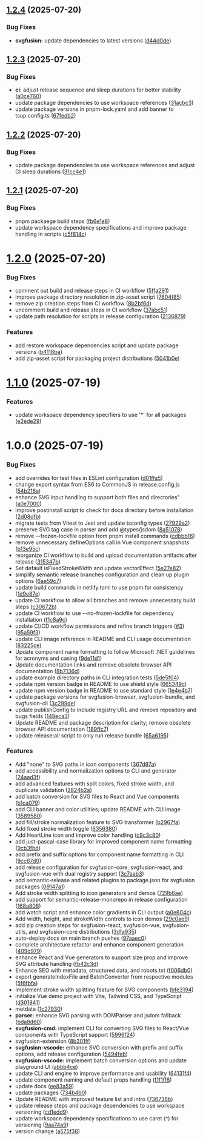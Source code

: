 ## [1.2.4](https://github.com/lolvOid/svgfusion/compare/svgfusion-vue@1.2.3...svgfusion-vue@1.2.4) (2025-07-20)


### Bug Fixes

* **svgfusion:** update dependencies to latest versions ([d44d0de](https://github.com/lolvOid/svgfusion/commit/d44d0de5491f8475fe9f49fe270216877a402074))

## [1.2.3](https://github.com/lolvOid/svgfusion/compare/svgfusion-vue@1.2.2...svgfusion-vue@1.2.3) (2025-07-20)


### Bug Fixes

* **ci:** adjust release sequence and sleep durations for better stability ([a0ce760](https://github.com/lolvOid/svgfusion/commit/a0ce7605f0a26288852592b4a67fb017d5f78358))
* update package dependencies to use workspace references ([31acbc3](https://github.com/lolvOid/svgfusion/commit/31acbc37214d3e97550b21beb274b116793610ae))
* update package versions in pnpm-lock.yaml and add banner to tsup.config.ts ([67fedb2](https://github.com/lolvOid/svgfusion/commit/67fedb2eb512213aebd527118c0334b3a2dbb785))

## [1.2.2](https://github.com/lolvOid/svgfusion/compare/svgfusion-vue@1.2.1...svgfusion-vue@1.2.2) (2025-07-20)


### Bug Fixes

* update package dependencies to use workspace references and adjust CI sleep durations ([31cc4e1](https://github.com/lolvOid/svgfusion/commit/31cc4e12997066fac8a196fcff97558407a76f9b))

## [1.2.1](https://github.com/lolvOid/svgfusion/compare/svgfusion-vue@1.2.0...svgfusion-vue@1.2.1) (2025-07-20)


### Bug Fixes

* pnpm packaege build steps ([fb6e1e8](https://github.com/lolvOid/svgfusion/commit/fb6e1e8e1f74f0ce208beb2cb53fcae61a3317f6))
* update workspace dependency specifications and improve package handling in scripts ([c5f814c](https://github.com/lolvOid/svgfusion/commit/c5f814c9ec8dab66fbb33969c5a50ba146b2c729))

# [1.2.0](https://github.com/lolvOid/svgfusion/compare/svgfusion-vue@1.1.0...svgfusion-vue@1.2.0) (2025-07-20)


### Bug Fixes

* comment out build and release steps in CI workflow ([5ffa291](https://github.com/lolvOid/svgfusion/commit/5ffa2914a39f0a4d0543e0990dc8d307251037a3))
* improve package directory resolution in zip-asset script ([7604f85](https://github.com/lolvOid/svgfusion/commit/7604f85edc3df26d1157276cfc8336644e675417))
* remove zip creation steps from CI workflow ([8b2bf6d](https://github.com/lolvOid/svgfusion/commit/8b2bf6db178bd5d888e62286d250bac5fa5e8c48))
* uncomment build and release steps in CI workflow ([37abc51](https://github.com/lolvOid/svgfusion/commit/37abc517fabccc871b348e3820c9290481ffad36))
* update path resolution for scripts in release configuration ([2136879](https://github.com/lolvOid/svgfusion/commit/2136879cae3cc04e9a00f42ca586f2363df9d797))


### Features

* add restore workspace dependencies script and update package versions ([b4118ba](https://github.com/lolvOid/svgfusion/commit/b4118baf216fd52ea290d64a435b47c716d511b7))
* add zip-asset script for packaging project distributions ([5041b0e](https://github.com/lolvOid/svgfusion/commit/5041b0e8b1754f7717c9b2d9475a6b719a49f958))

# [1.1.0](https://github.com/lolvOid/svgfusion/compare/svgfusion-vue@1.0.0...svgfusion-vue@1.1.0) (2025-07-19)


### Features

* update workspace dependency specifiers to use '*' for all packages ([e2ede29](https://github.com/lolvOid/svgfusion/commit/e2ede290e45397d58f1eaabd3400b5faf293be2b))

# 1.0.0 (2025-07-19)


### Bug Fixes

* add overrides for test files in ESLint configuration ([d01ffa5](https://github.com/lolvOid/svgfusion/commit/d01ffa50aa1de4da1d4def4fe45417fa1d110d13))
* change export syntax from ES6 to CommonJS in release.config.js ([54b216a](https://github.com/lolvOid/svgfusion/commit/54b216a8fc8725151d9c0745b16ee0f8119531f1))
* enhance SVG input handling to support both files and directories" ([a0e7000](https://github.com/lolvOid/svgfusion/commit/a0e7000c2b4d6f1f18c215173dd1eb1a4051eb23))
* improve postinstall script to check for docs directory before installation ([2d08dfb](https://github.com/lolvOid/svgfusion/commit/2d08dfb8b9f17cf2266ae599ffb176d4e4bf0d5f))
* migrate tests from Vitest to Jest and update tsconfig types ([27929a2](https://github.com/lolvOid/svgfusion/commit/27929a2600205851fcb4fd3984ee50166fe8297a))
* preserve SVG tag case in parser and add @types/jsdom ([8a51078](https://github.com/lolvOid/svgfusion/commit/8a510787fb1d461b2cef36081d4d43c50932b850))
* remove --frozen-lockfile option from pnpm install commands ([cdbbb16](https://github.com/lolvOid/svgfusion/commit/cdbbb1663755b77e275ae10fbf5f1972d4fa1f0b))
* remove unnecessary defineOptions call in Vue component snapshots ([b13e95c](https://github.com/lolvOid/svgfusion/commit/b13e95c70dd4ec37d53e0752dd085390eefbbd1f))
* reorganize CI workflow to build and upload documentation artifacts after release ([315347b](https://github.com/lolvOid/svgfusion/commit/315347b34d3443cc9605cd6ad12dd0d37e9e80d0))
* Set default isFixedStrokeWidth and update vectorEffect ([5e27e82](https://github.com/lolvOid/svgfusion/commit/5e27e827da8bfe4f10fbdb24346fe62016ff4f32))
* simplify semantic release branches configuration and clean up plugin options ([6ae59c7](https://github.com/lolvOid/svgfusion/commit/6ae59c7cd262996acfe24bfaec36121a0610aade))
* update build commands in netlify.toml to use pnpm for consistency ([1d9e87e](https://github.com/lolvOid/svgfusion/commit/1d9e87e04309534bcf6e4b8fd82bf38c5227b32e))
* update CI workflow to allow all branches and remove unnecessary build steps ([c30672b](https://github.com/lolvOid/svgfusion/commit/c30672b2d2a71b16a4a9c23c276419eed6f32a84))
* update CI workflow to use --no-frozen-lockfile for dependency installation ([f1c8a9c](https://github.com/lolvOid/svgfusion/commit/f1c8a9c3222425b5676ecb10e4ee430b2b79a1b1))
* update CI/CD workflow permissions and refine branch triggers ([#3](https://github.com/lolvOid/svgfusion/issues/3)) ([95a59f3](https://github.com/lolvOid/svgfusion/commit/95a59f34ca7a91a08c26dc95bb281291039c9bbe))
* update CLI image reference in README and CLI usage documentation ([83225ce](https://github.com/lolvOid/svgfusion/commit/83225ce877d4fb73475b9868469b1502cbe96789))
* Update component name formatting to follow Microsoft .NET guidelines for acronyms and casing ([9de11d1](https://github.com/lolvOid/svgfusion/commit/9de11d17c1b28a7257d822c100dd91a8dacd2b6e))
* Update documentation links and remove obsolete browser API documentation ([8b7136d](https://github.com/lolvOid/svgfusion/commit/8b7136d05e141ff0f281a484827fe354a89da260))
* update example directory paths in CLI integration tests ([5de5f04](https://github.com/lolvOid/svgfusion/commit/5de5f045953cafcd53e1c0da551d343fa583d296))
* update npm version badge in README to use shield style ([665349c](https://github.com/lolvOid/svgfusion/commit/665349c2bbd2e07203420ef958baf4ea77681d01))
* update npm version badge in README to use standard style ([1e4e4b7](https://github.com/lolvOid/svgfusion/commit/1e4e4b7b6e7ddd4f2f2b5d9c0f3a24d5de8f4124))
* update package versions for svgfusion-browser, svgfusion-bundle, and svgfusion-cli ([3c299de](https://github.com/lolvOid/svgfusion/commit/3c299de4a5694ad80d8e16d23944590469fa62ab))
* update publishConfig to include registry URL and remove repository and bugs fields ([148eca3](https://github.com/lolvOid/svgfusion/commit/148eca38daecf47dbb85288524c5e519f609fed2))
* Update README and package description for clarity; remove obsolete browser API documentation ([189ffc7](https://github.com/lolvOid/svgfusion/commit/189ffc77eeb4d9ab6c7ad34e435e85e75366e110))
* update release:all script to only run release:bundle ([65a6195](https://github.com/lolvOid/svgfusion/commit/65a61952a7954916bd1972e358b82f75f3e25da1))


### Features

* Add "none" to SVG paths in icon components ([367d87a](https://github.com/lolvOid/svgfusion/commit/367d87a80370d2f107d6e2b625d97b54cf0071fb))
* add accessibility and normalization options to CLI and generator ([24aad3f](https://github.com/lolvOid/svgfusion/commit/24aad3ff2845b4ae9d41f52034b434070f713b07))
* add advanced features with split colors, fixed stroke width, and duplicate validation ([2824b2a](https://github.com/lolvOid/svgfusion/commit/2824b2aa68d856d764ad320131aaa781b4f0abb4))
* add batch conversion for SVG files to React and Vue components ([b1ca079](https://github.com/lolvOid/svgfusion/commit/b1ca07925f331ce17184f196e23e24fab6b3f8d5))
* add CLI banner and color utilities; update README with CLI image ([3589580](https://github.com/lolvOid/svgfusion/commit/35895805ac127deea496b56ef23737ab52b310c3))
* add fill/stroke normalization feature to SVG transformer ([b2967fa](https://github.com/lolvOid/svgfusion/commit/b2967fa935111bd9189ed87e06e2c12fcfd1f4b0))
* Add fixed stroke width toggle ([6356380](https://github.com/lolvOid/svgfusion/commit/6356380054c00cef82c926971da50a374b48062a))
* Add HeartLine icon and improve color handling ([c9c3c80](https://github.com/lolvOid/svgfusion/commit/c9c3c80dad4f2c5d2b4d99ca43b247a8a27587a9))
* add just-pascal-case library for improved component name formatting ([9cb3fbd](https://github.com/lolvOid/svgfusion/commit/9cb3fbd7e30fe814e047d759dfa19d77103cfca7))
* add prefix and suffix options for component name formatting in CLI ([9cc67d0](https://github.com/lolvOid/svgfusion/commit/9cc67d07d8d9ccc144fc671ff58696859a8a1094))
* add release configuration for svgfusion-core, svgfusion-react, and svgfusion-vue with dual registry support ([3c7aab3](https://github.com/lolvOid/svgfusion/commit/3c7aab3ea2028aa6795b73adbbeb615558663567))
* add semantic-release and related plugins to package.json for svgfusion packages ([09147a1](https://github.com/lolvOid/svgfusion/commit/09147a1ff83d23bcfb375f3a55375f16856fb3bc))
* Add stroke width splitting to icon generators and demos ([729b6ae](https://github.com/lolvOid/svgfusion/commit/729b6ae84c70efb537171d41397d39225bb0a626))
* add support for semantic-release-monorepo in release configuration ([168a808](https://github.com/lolvOid/svgfusion/commit/168a8086cb49b1fde7b4699ac355ddde63c0d793))
* add watch script and enhance color gradients in CLI output ([a0e604c](https://github.com/lolvOid/svgfusion/commit/a0e604ceb5e2b94c4533f3acf839d67b2a71490c))
* Add width, height, and strokeWidth controls to icon demos ([29c0ae9](https://github.com/lolvOid/svgfusion/commit/29c0ae9f5a3f4d071f2b2a2d0328d6a894dadcfe))
* add zip creation steps for svgfusion-react, svgfusion-vue, svgfusion-utils, and svgfusion-core distributions ([3dfa935](https://github.com/lolvOid/svgfusion/commit/3dfa93558424c45f928a367e1adb472f5b59aea9))
* auto-deploy docs on main branch pushes ([97aaec0](https://github.com/lolvOid/svgfusion/commit/97aaec092f6aa47294748b81dbf0e58e9962a551))
* complete architecture refactor and enhance component generation ([409d979](https://github.com/lolvOid/svgfusion/commit/409d979be8f5b3f5de69fa7ed93ac4e52f408466))
* enhance React and Vue generators to support size prop and improve SVG attribute handling ([fb42c3d](https://github.com/lolvOid/svgfusion/commit/fb42c3d6a95abb77124c7015875ce71c2fa563ae))
* Enhance SEO with metadata, structured data, and robots.txt ([f006db0](https://github.com/lolvOid/svgfusion/commit/f006db040c1a748986303544858f3b0daef5aa51))
* export generateIndexFile and BatchConverter from respective modules ([5f6fbfa](https://github.com/lolvOid/svgfusion/commit/5f6fbfa47847be60089e015d5300640a98de7c31))
* Implement stroke width splitting feature for SVG components ([bfe3194](https://github.com/lolvOid/svgfusion/commit/bfe3194c9dd865029e8365918468053e951e33ea))
* initialize Vue demo project with Vite, Tailwind CSS, and TypeScript ([d301841](https://github.com/lolvOid/svgfusion/commit/d3018411eff881d25185533faea61b6e9bbef995))
* metdata ([1c27930](https://github.com/lolvOid/svgfusion/commit/1c279309ca005bb176aff600defa219c27abe3fb))
* **parser:** enhance SVG parsing with DOMParser and jsdom fallback ([bda8d60](https://github.com/lolvOid/svgfusion/commit/bda8d60269638607b9f94840677ed715d8b0aca0))
* **svgfusion-cmd:** implement CLI for converting SVG files to React/Vue components with TypeScript support ([5996f24](https://github.com/lolvOid/svgfusion/commit/5996f24ea547580bbab0a0638cc28f449d5eebc5))
* svgfusion-extension ([8b301ff](https://github.com/lolvOid/svgfusion/commit/8b301ffcc68ac3d7609feff385dca8dd7500b8fc))
* **svgfusion-vscode:** enhance SVG conversion with prefix and suffix options, add release configuration ([5494feb](https://github.com/lolvOid/svgfusion/commit/5494feb641c76c2687718bff02d3c62c93d05739))
* **svgfusion-vscode:** implement batch conversion options and update playground UI ([abbb4ce](https://github.com/lolvOid/svgfusion/commit/abbb4ce336a81732d44588b8a20700109a761258))
* update CLI and engine to improve performance and usability ([64131f4](https://github.com/lolvOid/svgfusion/commit/64131f4d0e0737278cf55825fbf92b4c58f842a4))
* update component naming and default props handling ([f1f1ff6](https://github.com/lolvOid/svgfusion/commit/f1f1ff67201cd3139463c9ccb34ec37217311125))
* update docs ([ee83a59](https://github.com/lolvOid/svgfusion/commit/ee83a595f5a1f5bcbc9f2523fb682da6f68166d3))
* update packages ([734b4b0](https://github.com/lolvOid/svgfusion/commit/734b4b0c66703402967326ba5a1ba8ffb556a7c4))
* Update README with improved feature list and intro ([736736b](https://github.com/lolvOid/svgfusion/commit/736736be0d15ed2a0050f94e8b603e1c487f56eb))
* update release steps and package dependencies to use workspace versioning ([cd1edd9](https://github.com/lolvOid/svgfusion/commit/cd1edd994325eccde34e464e2f5bebc0cbc225ac))
* update workspace dependency specifications to use caret (^) for versioning ([9aa74a9](https://github.com/lolvOid/svgfusion/commit/9aa74a916f1854709ec58e5507f87b7698e3bc0b))
* version change ([a575f38](https://github.com/lolvOid/svgfusion/commit/a575f388daf67a947ca77cf337dd5ca8a2d40081))
